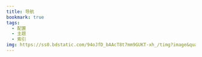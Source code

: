 ```yaml
---
title: 导航
bookmark: true
tags: 
  - 配置
  - 主题
  - 索引
img: https://ss0.bdstatic.com/94oJfD_bAAcT8t7mm9GUKT-xh_/timg?image&quality=100&size=b4000_4000&sec=1595349446&di=261dd87aacc552f85cb0bcf69587e615&src=http://p2.cri.cn/M00/5C/A5/CqgNOld5y9KAQ39_AAAAAAAAAAA520.714x476.jpg
---
```

